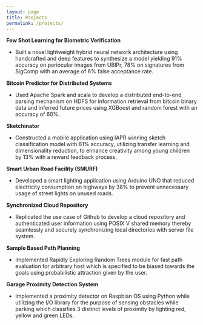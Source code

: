 ```yaml
---
layout: page
title: Projects
permalink: /projects/
---
```


**<span style="text-align:left;">Few Shot Learning for Biometric Verification</span>**

 - Built a novel lightweight hybrid neural network architecture using handcrafted and deep features to synthesize a model yielding 91% accuracy on periocular images from UBIPr, 78% on signatures from SigComp with an average of 6% false acceptance rate.

**<span style="text-align:left;">Bitcoin Predictor for Distributed Systems</span>**

 - Used Apache Spark and scala to develop a distributed  end-to-end parsing mechanism on HDFS for information retrieval from bitcoin binary data and inferred future prices using XGBoost and random forest with an accuracy of 60%.

**<span style="text-align:left;">Sketchinator</span>**

 - Constructed a mobile application using IAPR winning sketch classification model with 81% accuracy, utilizing transfer learning and dimensionality reduction, to enhance creativity among young children by 13% with a reward feedback process.

**<span style="text-align:left;">Smart Urban Road Facility (SMURF)</span>**

 - Developed a smart lighting application using Arduino UNO that reduced electricity consumption on highways by 38%  to prevent unnecessary usage of street lights on unused roads.

**<span style="text-align:left;">Synchronized Cloud Repository</span>**

 - Replicated the use case of Github to develop a cloud repository and authenticated user information using POSIX V shared memory thereby seamlessly and securely synchronizing local directories with server file system.

**<span style="text-align:left;">Sample Based Path Planning</span>**

 - Implemented Rapidly Exploring Random Trees module for fast path evaluation for arbitrary host which is specified to be biased towards the goals using probabilistic attraction given by the user.

**<span style="text-align:left;">Garage Proximity Detection System</span>**

 - Implemented a proximity detector on Raspbian OS using Python while utilizing the I/O library for the purpose of sensing obstacles while parking which classifies 3 distinct levels of proximity by lighting red, yellow and green LEDs.

